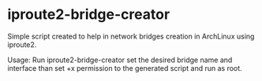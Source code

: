 # iproute2-bridge-creator

Simple script created to help in network bridges creation in ArchLinux using iproute2.

Usage:
Run iproute2-bridge-creator set the desired bridge name and interface
than set +x permission to the generated script and run as root.
